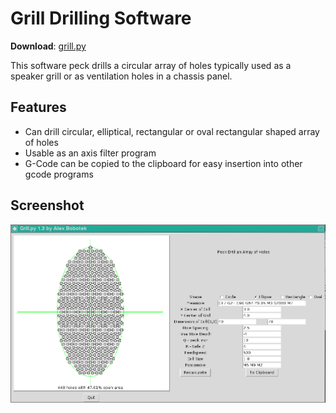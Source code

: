 Grill Drilling Software
=======================

**Download**: [grill.py](https://github.com/njh/simple-gcode-generators/raw/master/grill/grill.py)

This software peck drills a circular array of holes typically used as a speaker grill or as ventilation holes in a chassis panel.

Features
--------

* Can drill circular, elliptical, rectangular or oval rectangular shaped array of holes
* Usable as an axis filter program
* G-Code can be copied to the clipboard for easy insertion into other gcode programs

Screenshot
-----------

![Screenshot of version 1.3](grill-13.png)
